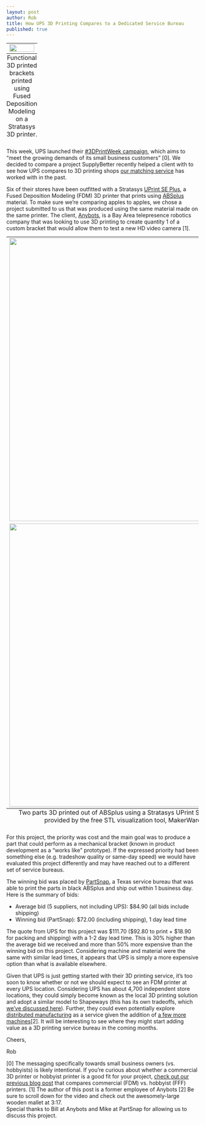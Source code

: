 ```yaml
--- 
layout: post
author: Rob
title: How UPS 3D Printing Compares to a Dedicated Service Bureau
published: true
---
```


<table class="image" style="margin: auto;">
<caption align="bottom">Functional 3D printed brackets printed using Fused Deposition Modeling on a Stratasys 3D printer. </caption>
<tr><td><img src="https://s3.amazonaws.com/supplybetter_images/Blog+Images/SupplyBetter-FDM_parts.jpg" width="100%"></td></tr>
</table>

<p>This week, UPS launched their <a href="http://www.theupsstore.com/small-business-solutions/Pages/3D-printing.aspx" target="_blank">#3DPrintWeek campaign</a>, which aims to “meet the growing demands of its small business customers” [0]. We decided to compare a project SupplyBetter recently helped a client with to see how UPS compares to 3D printing shops <a href="http://supplybetter.com" target="_blank">our matching service</a> has worked with in the past.</p>

<p>Six of their stores have been outfitted with a Stratasys <a href="http://www.stratasys.com/~/media/Main/Secure/System_Spec_Sheets-SS/DimensionProductSpecs/uPrintSESellSheet-INTL-ENG-10-13%20WEB.pdf" target="_blank">UPrint SE Plus</a>, a Fused Deposition Modeling (FDM) 3D printer that prints using <a href="http://www.stratasys.com/~/media/Main/Secure/material%20Specs%20MS/Fortus-Material-Specs/Fortus-MS-ABSplus-01-13-web.ashx" target="_blank">ABSplus</a> material. To make sure we’re comparing apples to apples, we chose a project submitted to us that was produced using the same material made on the same printer. The client, <a href="https://www.anybots.com/" target="_blank">Anybots</a>, is a Bay Area telepresence robotics company that was looking to use 3D printing to create quantity 1 of a custom bracket that would allow them to test a new HD video camera [1]. </p>

<table class="image" style="margin: auto;">
<caption align="bottom">Two parts 3D printed out of ABSplus using a Stratasys UPrint SE plus machine. Visualization provided by the free STL visualization tool, MakerWare (version 2.4.1.35).</caption>
<tr><td><img src="https://s3.amazonaws.com/supplybetter_images/Blog+Images/SupplyBetter-PART1.png" width="740"></td></tr>
<tr><td><img src="https://s3.amazonaws.com/supplybetter_images/Blog+Images/SupplyBetter-PART2.png" width="740"></td></tr>
</table>

<p>For this project, the priority was cost and the main goal was to produce a part that could perform as a mechanical bracket (known in product development as a “works like” prototype). If the expressed priority had been something else (e.g. tradeshow quality or same-day speed) we would have evaluated this project differently and may have reached out to a different set of service bureaus.</p>

<p>The winning bid was placed by <a href="https://www.partsnap.com/3d-printing/3d-printing-materials-stratasys-fdm/" target="_blank">PartSnap</a>, a Texas service bureau that was able to print the parts in black ABSplus and ship out within 1 business day. Here is the summary of bids:</p>

<ul>
<li>Average bid (5 suppliers, not including UPS): $84.90 (all bids include shipping)</li>
<li>Winning bid (PartSnap): $72.00 (including shipping), 1 day lead time</li>
</ul>

<p>The quote from UPS for this project was $111.70 ($92.80 to print + $18.90 for packing and shipping) with a 1-2 day lead time. This is 30% higher than the average bid we received and more than 50% more expensive than the winning bid on this project. Considering machine and material were the same with similar lead times, it appears that UPS is simply a more expensive option than what is available elsewhere.</p>

<p>Given that UPS is just getting started with their 3D printing service, it’s too soon to know whether or not we should expect to see an FDM printer at every UPS location. Considering UPS has about 4,700 independent store locations, they could simply become known as the local 3D printing solution and adopt a similar model to Shapeways (this has its own tradeoffs, which <a href="https://www.supplybetter.com/blog/shapeways-vs-supplybetter" target="_blank">we’ve discussed here</a>). Further, they could even potentially explore <a href="http://qz.com/97059/atfab-future-of-manufacturing/" target="_blank">distributed manufacturing</a> as a service given the addition of <a href="http://www.shopbotblog.com/index.php/2014/06/homebuilt-is-re-inventing-homebuilding-with-distributed-manufacturing-and-shopbots/" target="_blank">a few more machines</a>[2]. It will be interesting to see where they might start adding value as a 3D printing service bureau in the coming months.</p>


<p>Cheers,</p>
<p>Rob</p>

<div class="footer">
  [0] The messaging specifically towards small business owners (vs. hobbyists) is likely intentional. If you’re curious about whether a commercial 3D printer or hobbyist printer is a good fit for your project, <a href="https://www.supplybetter.com/blog/choosing-fff-vs-fdm.html" target="_blank">check out our previous blog post</a> that compares commercial (FDM) vs. hobbyist (FFF) printers. 
[1] The author of this post is a former employee of Anybots
[2] Be sure to scroll down for the video and check out the awesomely-large wooden mallet at 3:17. 
</div>

<div class="footer">
Special thanks to Bill at Anybots and Mike at PartSnap for allowing us to discuss this project. 
</div>